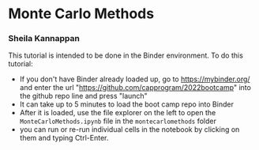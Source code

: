 # Monte Carlo Methods

### Sheila Kannappan

This tutorial is intended to be done in the Binder environment. To do this tutorial:
 * If you don't have Binder already loaded up, go to https://mybinder.org/ and enter the url "https://github.com/capprogram/2022bootcamp" into the github repo line and press "launch"
 * It can take up to 5 minutes to load the boot camp repo into Binder
 * After it is loaded, use the file explorer on the left to open the `MonteCarloMethods.ipynb` file in the `montecarlomethods` folder
 * you can run or re-run individual cells in the notebook by clicking on them and typing Ctrl-Enter. 

